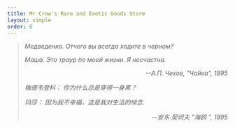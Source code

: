 ```yaml
---
title: Mr Crow's Rare and Exotic Goods Store
layout: simple
order: 6
---
```


>  *Медведенко. Отчего вы всегда ходите в черном?*
>
>*Маша. Это траур по моей жизни. Я несчастна.*  
>
>*<p align="right">--А.П. Чехов, "Ча́йка", 1895</p>*
>
>
> *梅德韦登科： 你为什么总是穿得一身黑？*
> 
> *玛莎： 因为我不幸福，这是我对生活的悼念.*
> 
> *<p align="right">--安东·契诃夫 "海鸥 ", 1895</p>*